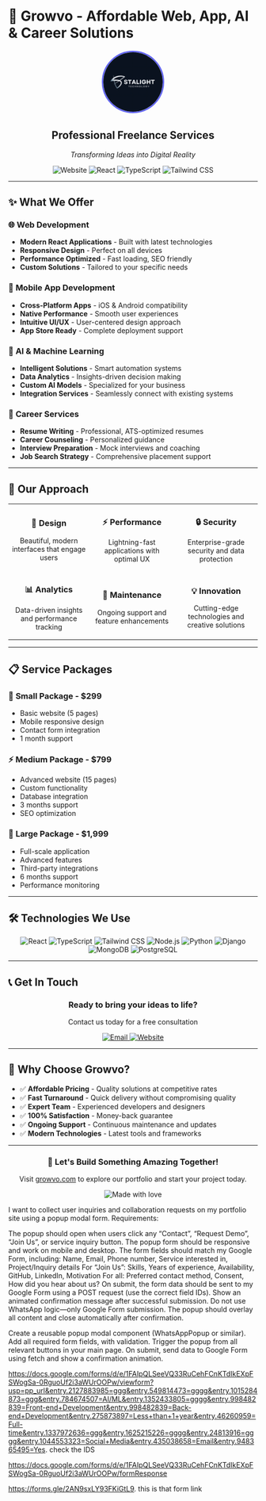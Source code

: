 # 🚀 Growvo - Affordable Web, App, AI & Career Solutions

<div align="center">
  <img src="public/stalightlogo.jpeg" alt="Growvo Logo" width="120" height="120" style="border-radius: 50%; border: 3px solid #6366f1;" />

  <h2>Professional Freelance Services</h2>
  <p><em>Transforming Ideas into Digital Reality</em></p>

  ![Website](https://img.shields.io/badge/Website-Live-brightgreen?style=for-the-badge&logo=google-chrome)
  ![React](https://img.shields.io/badge/React-18.3.1-blue?style=flat-square&logo=react)
  ![TypeScript](https://img.shields.io/badge/TypeScript-5.8.3-blue?style=flat-square&logo=typescript)
  ![Tailwind CSS](https://img.shields.io/badge/Tailwind_CSS-3.4.17-38B2AC?style=flat-square&logo=tailwind-css)
</div>

---

## ✨ What We Offer

### 🌐 **Web Development**
- **Modern React Applications** - Built with latest technologies
- **Responsive Design** - Perfect on all devices
- **Performance Optimized** - Fast loading, SEO friendly
- **Custom Solutions** - Tailored to your specific needs

### 📱 **Mobile App Development**
- **Cross-Platform Apps** - iOS & Android compatibility
- **Native Performance** - Smooth user experiences
- **Intuitive UI/UX** - User-centered design approach
- **App Store Ready** - Complete deployment support

### 🤖 **AI & Machine Learning**
- **Intelligent Solutions** - Smart automation systems
- **Data Analytics** - Insights-driven decision making
- **Custom AI Models** - Specialized for your business
- **Integration Services** - Seamlessly connect with existing systems

### 💼 **Career Services**
- **Resume Writing** - Professional, ATS-optimized resumes
- **Career Counseling** - Personalized guidance
- **Interview Preparation** - Mock interviews and coaching
- **Job Search Strategy** - Comprehensive placement support

---

## 🎯 Our Approach

<div align="center">
  <table>
    <tr>
      <td align="center">
        <h3>🎨 Design</h3>
        <p>Beautiful, modern interfaces that engage users</p>
      </td>
      <td align="center">
        <h3>⚡ Performance</h3>
        <p>Lightning-fast applications with optimal UX</p>
      </td>
      <td align="center">
        <h3>🔒 Security</h3>
        <p>Enterprise-grade security and data protection</p>
      </td>
    </tr>
    <tr>
      <td align="center">
        <h3>📊 Analytics</h3>
        <p>Data-driven insights and performance tracking</p>
      </td>
      <td align="center">
        <h3>🔧 Maintenance</h3>
        <p>Ongoing support and feature enhancements</p>
      </td>
      <td align="center">
        <h3>💡 Innovation</h3>
        <p>Cutting-edge technologies and creative solutions</p>
      </td>
    </tr>
  </table>
</div>

---

## 📋 Service Packages

### 🚀 **Small Package** - $299
- Basic website (5 pages)
- Mobile responsive design
- Contact form integration
- 1 month support

### ⚡ **Medium Package** - $799
- Advanced website (15 pages)
- Custom functionality
- Database integration
- 3 months support
- SEO optimization

### 💎 **Large Package** - $1,999
- Full-scale application
- Advanced features
- Third-party integrations
- 6 months support
- Performance monitoring

---

## 🛠️ Technologies We Use

<div align="center">
  <img src="https://img.shields.io/badge/React-20232A?style=for-the-badge&logo=react&logoColor=61DAFB" alt="React" />
  <img src="https://img.shields.io/badge/TypeScript-007ACC?style=for-the-badge&logo=typescript&logoColor=white" alt="TypeScript" />
  <img src="https://img.shields.io/badge/Tailwind_CSS-38B2AC?style=for-the-badge&logo=tailwind-css&logoColor=white" alt="Tailwind CSS" />
  <img src="https://img.shields.io/badge/Node.js-339933?style=for-the-badge&logo=nodedotjs&logoColor=white" alt="Node.js" />
  <img src="https://img.shields.io/badge/Python-FFD43B?style=for-the-badge&logo=python&logoColor=blue" alt="Python" />
  <img src="https://img.shields.io/badge/Django-092E20?style=for-the-badge&logo=django&logoColor=green" alt="Django" />
  <img src="https://img.shields.io/badge/MongoDB-4EA94B?style=for-the-badge&logo=mongodb&logoColor=white" alt="MongoDB" />
  <img src="https://img.shields.io/badge/PostgreSQL-316192?style=for-the-badge&logo=postgresql&logoColor=white" alt="PostgreSQL" />
</div>

---

## 📞 Get In Touch

<div align="center">
  <h3>Ready to bring your ideas to life?</h3>
  <p>Contact us today for a free consultation</p>

  <a href="mailto:contact@growvo.com">
    <img src="https://img.shields.io/badge/Email-contact%40growvo.com-blue?style=for-the-badge&logo=gmail&logoColor=white" alt="Email" />
  </a>
  <a href="https://growvo.com">
    <img src="https://img.shields.io/badge/Website-growvo.com-green?style=for-the-badge&logo=google-chrome&logoColor=white" alt="Website" />
  </a>
</div>

---

## 🌟 Why Choose Growvo?

- ✅ **Affordable Pricing** - Quality solutions at competitive rates
- ✅ **Fast Turnaround** - Quick delivery without compromising quality
- ✅ **Expert Team** - Experienced developers and designers
- ✅ **100% Satisfaction** - Money-back guarantee
- ✅ **Ongoing Support** - Continuous maintenance and updates
- ✅ **Modern Technologies** - Latest tools and frameworks

---

<div align="center">
  <h3>🚀 Let's Build Something Amazing Together!</h3>
  <p>Visit <a href="https://growvo.com">growvo.com</a> to explore our portfolio and start your project today.</p>

  <img src="https://img.shields.io/badge/Made_with_❤️_by_Growvo-FF6B6B?style=for-the-badge" alt="Made with love" />
</div>














I want to collect user inquiries and collaboration requests on my portfolio site using a popup modal form.
Requirements:

The popup should open when users click any “Contact”, “Request Demo”, “Join Us”, or service inquiry button.
The popup form should be responsive and work on mobile and desktop.
The form fields should match my Google Form, including:
Name, Email, Phone number, Service interested in, Project/Inquiry details
For “Join Us”: Skills, Years of experience, Availability, GitHub, LinkedIn, Motivation
For all: Preferred contact method, Consent, How did you hear about us?
On submit, the form data should be sent to my Google Form using a POST request (use the correct field IDs).
Show an animated confirmation message after successful submission.
Do not use WhatsApp logic—only Google Form submission.
The popup should overlay all content and close automatically after confirmation.

Create a reusable popup modal component (WhatsAppPopup or similar).
Add all required form fields, with validation.
Trigger the popup from all relevant buttons in your main page.
On submit, send data to Google Form using fetch and show a confirmation animation.






https://docs.google.com/forms/d/e/1FAIpQLSeeVQ33RuCehFCnKTdIkEXpFSWogSa-0RguoUf2i3aWUrOOPw/viewform?usp=pp_url&entry.2127883985=ggg&entry.549814473=gggg&entry.1015284873=ggg&entry.784674507=AI/ML&entry.1352433805=gggg&entry.998482839=Front-end+Development&entry.998482839=Back-end+Development&entry.275873897=Less+than+1+year&entry.46260959=Full-time&entry.1337972636=ggg&entry.1625215226=gggg&entry.24813916=gggg&entry.1044553323=Social+Media&entry.435038658=Email&entry.948365495=Yes.   check the IDS



https://docs.google.com/forms/d/e/1FAIpQLSeeVQ33RuCehFCnKTdIkEXpFSWogSa-0RguoUf2i3aWUrOOPw/formResponse

https://forms.gle/2AN9sxLY93FKiGtL9.    this is that form link